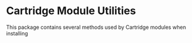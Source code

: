# Cartridge Module Utilities

This package contains several methods used by Cartridge modules when installing
